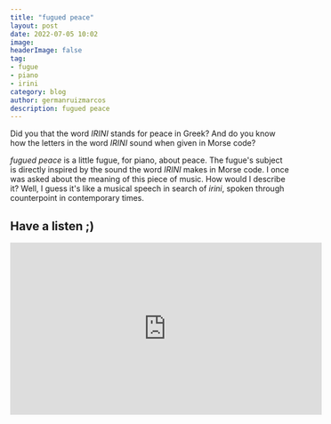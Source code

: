 ```yaml
---
title: "fugued peace"
layout: post
date: 2022-07-05 10:02
image:  
headerImage: false
tag:
- fugue
- piano
- irini
category: blog
author: germanruizmarcos
description: fugued peace
---
```


Did you that the word *IRINI* stands for peace in Greek? And do you know how the letters in the word *IRINI* sound when given in Morse code?

*fugued peace* is a little fugue, for piano, about peace. The fugue's subject is directly inspired by the sound the word *IRINI* makes in Morse code. I once was asked about the meaning of this piece of music. How would I describe it? Well, I guess it's like a musical speech in search of *irini*, spoken through counterpoint in contemporary times. 


## Have a listen ;)

<iframe width="560" height="310" src="https://soundcloud.com/german-ruiz-115551229/fugued-peace/s-ofk0tlqToej?utm_source=clipboard&utm_medium=text&utm_campaign=social_sharing" frameborder="0" allowfullscreen></iframe>


